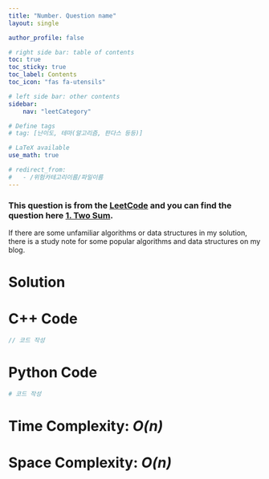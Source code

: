 ```yaml
---
title: "Number. Question name"
layout: single

author_profile: false

# right side bar: table of contents
toc: true
toc_sticky: true
toc_label: Contents
toc_icon: "fas fa-utensils"

# left side bar: other contents
sidebar:
    nav: "leetCategory"

# Define tags
# tag: [난이도, 테마(알고리즘, 판다스 등등)]

# LaTeX available
use_math: true

# redirect_from:
#   - /위험카테고리이름/파일이름
---
```


<div class="notice--danger">
<h3>This question is from the <a href="https://leetcode.com">LeetCode</a>  and you can find the question here <a href="https://leetcode.com/problems/two-sum/">1. Two Sum</a>.</h3>
<p>If there are some unfamiliar algorithms or data structures in my solution, there is a study note for some popular algorithms and data structures on my blog.</p>
</div>

# Solution
<!-- 글로서 답 설명 -->

# C++ Code
```c++
// 코드 작성
```

# Python Code
~~~python
# 코드 작성
~~~

# Time Complexity: *O(n)*
<!-- 글로 설명 -->

# Space Complexity: *O(n)*
<!-- 글로 설명 -->
